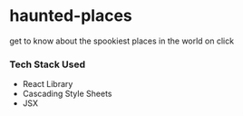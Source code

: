 # haunted-places
get to know about the spookiest places in the world on click

<h3>Tech Stack Used</h3>
<ul>
  <li>React Library</li>
  <li>Cascading Style Sheets</li>
  <li>JSX</li>

</ul>
